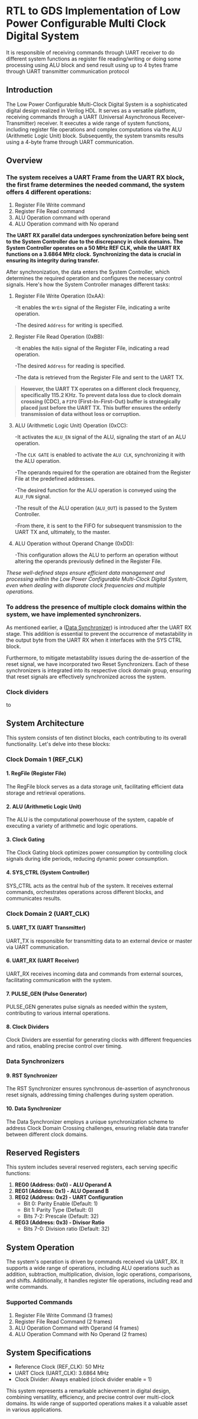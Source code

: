 # RTL to GDS Implementation of Low Power Configurable Multi Clock Digital System

It is responsible of receiving commands through UART receiver to do different system functions as register file reading/writing or doing some processing using ALU block and send result using up to 4 bytes frame through UART transmitter communication protocol

## Introduction

The Low Power Configurable Multi-Clock Digital System is a sophisticated digital design realized in Verilog HDL. It serves as a versatile platform, receiving commands through a UART (Universal Asynchronous Receiver-Transmitter) receiver. It executes a wide range of system functions, including register file operations and complex computations via the ALU (Arithmetic Logic Unit) block. Subsequently, the system transmits results using a 4-byte frame through UART communication.

## Overview
### The system receives a UART Frame from the UART RX block, the first frame determines the needed command, the system offers 4 different operations:
1. Register File Write command
2. Register File Read command
3. ALU Operation command with operand
4. ALU Operation command with No operand
  
**The UART RX parallel data undergoes synchronization before being sent to the System Controller due to the discrepancy in clock domains.**
**The System Controller operates on a 50 MHz REF CLK, while the UART RX functions on a 3.6864 MHz clock.**
 **Synchronizing the data is crucial in ensuring its integrity during transfer.**

After synchronization, the data enters the System Controller, which determines the required operation and configures the necessary control signals. Here's how the System Controller manages different tasks:

1. Register File Write Operation (0xAA):
   
   -It enables the `WrEn` signal of the Register File, indicating a write operation.
   
   -The desired `Address` for writing is specified.
  
2. Register File Read Operation (0xBB):

   -It enables the `RdEn` signal of the Register File, indicating a read operation.

   -The desired `Address` for reading is specified.

   -The data is retrieved from the Register File and sent to the UART TX.

> **However, the UART TX operates on a different clock frequency, specifically 115.2 KHz. To prevent data loss due to clock domain crossing (CDC), a `FIFO` (First-In-First-Out) buffer is strategically placed just before the UART TX. This buffer ensures the orderly transmission of data without loss or corruption.**

3. ALU (Arithmetic Logic Unit) Operation (0xCC):

   -It activates the `ALU_EN` signal of the ALU, signaling the start of an ALU operation.

   -The `CLK GATE` is enabled to activate the `ALU CLK`, synchronizing it with the ALU operation.

   -The operands required for the operation are obtained from the Register File at the predefined addresses.

   -The desired function for the ALU operation is conveyed using the `ALU_FUN` signal.

   -The result of the ALU operation (`ALU_OUT`) is passed to the System Controller.

   -From there, it is sent to the FIFO for subsequent transmission to the UART TX and, ultimately, to the master.

4. ALU Operation without Operand Change (0xDD): 

   -This configuration allows the ALU to perform an operation without altering the operands previously defined in the Register File.

*These well-defined steps ensure efficient data management and processing within the Low Power Configurable Multi-Clock Digital System, even when dealing with disparate clock frequencies and multiple operations.*

### To address the presence of multiple clock domains within the system, we have implemented synchronizers.
As mentioned earlier, a ([Data Synchronizer](https://github.com/AhmedAmrAbdellatif1/Multi-Clock-Domain-System/tree/405196392bf892d5c6059fc183e1ec9a1a9db0ec/Data%20Synchronizer)) is introduced after the UART RX stage. This addition is essential to prevent the occurrence of metastability in the output byte from the UART RX when it interfaces with the SYS CTRL block.

Furthermore, to mitigate metastability issues during the de-assertion of the reset signal, we have incorporated two Reset Synchronizers. Each of these synchronizers is integrated into its respective clock domain group, ensuring that reset signals are effectively synchronized across the system.

### Clock dividers
to 

## System Architecture

This system consists of ten distinct blocks, each contributing to its overall functionality. Let's delve into these blocks:

### Clock Domain 1 (REF_CLK)

#### 1. RegFile (Register File)

The RegFile block serves as a data storage unit, facilitating efficient data storage and retrieval operations.

#### 2. ALU (Arithmetic Logic Unit)

The ALU is the computational powerhouse of the system, capable of executing a variety of arithmetic and logic operations.

#### 3. Clock Gating

The Clock Gating block optimizes power consumption by controlling clock signals during idle periods, reducing dynamic power consumption.

#### 4. SYS_CTRL (System Controller)

SYS_CTRL acts as the central hub of the system. It receives external commands, orchestrates operations across different blocks, and communicates results.

### Clock Domain 2 (UART_CLK)

#### 5. UART_TX (UART Transmitter)

UART_TX is responsible for transmitting data to an external device or master via UART communication.

#### 6. UART_RX (UART Receiver)

UART_RX receives incoming data and commands from external sources, facilitating communication with the system.

#### 7. PULSE_GEN (Pulse Generator)

PULSE_GEN generates pulse signals as needed within the system, contributing to various internal operations.

#### 8. Clock Dividers

Clock Dividers are essential for generating clocks with different frequencies and ratios, enabling precise control over timing.

### Data Synchronizers

#### 9. RST Synchronizer

The RST Synchronizer ensures synchronous de-assertion of asynchronous reset signals, addressing timing challenges during system operation.

#### 10. Data Synchronizer

The Data Synchronizer employs a unique synchronization scheme to address Clock Domain Crossing challenges, ensuring reliable data transfer between different clock domains.

## Reserved Registers

This system includes several reserved registers, each serving specific functions:

1. **REG0 (Address: 0x0) - ALU Operand A**
2. **REG1 (Address: 0x1) - ALU Operand B**
3. **REG2 (Address: 0x2) - UART Configuration**
   - Bit 0: Parity Enable (Default: 1)
   - Bit 1: Parity Type (Default: 0)
   - Bits 7-2: Prescale (Default: 32)
4. **REG3 (Address: 0x3) - Divisor Ratio**
   - Bits 7-0: Division ratio (Default: 32)

## System Operation

The system's operation is driven by commands received via UART_RX. It supports a wide range of operations, including ALU operations such as addition, subtraction, multiplication, division, logic operations, comparisons, and shifts. Additionally, it handles register file operations, including read and write commands.

### Supported Commands

1. Register File Write Command (3 frames)
2. Register File Read Command (2 frames)
3. ALU Operation Command with Operand (4 frames)
4. ALU Operation Command with No Operand (2 frames)

## System Specifications

- Reference Clock (REF_CLK): 50 MHz
- UART Clock (UART_CLK): 3.6864 MHz
- Clock Divider: Always enabled (clock divider enable = 1)

This system represents a remarkable achievement in digital design, combining versatility, efficiency, and precise control over multi-clock domains. Its wide range of supported operations makes it a valuable asset in various applications.

